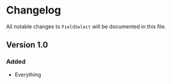 # Changelog

All notable changes to `FieldSelect` will be documented in this file.

## Version 1.0

### Added
- Everything
